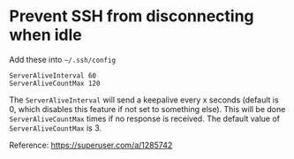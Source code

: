 # Prevent SSH from disconnecting when idle

Add these into `~/.ssh/config`

```
ServerAliveInterval 60
ServerAliveCountMax 120
```

The `ServerAliveInterval` will send a keepalive every x seconds (default is 0, which disables this feature if not set to something else). This will be done `ServerAliveCountMax` times if no response is received. The default value of `ServerAliveCountMax` is 3.

Reference: https://superuser.com/a/1285742
